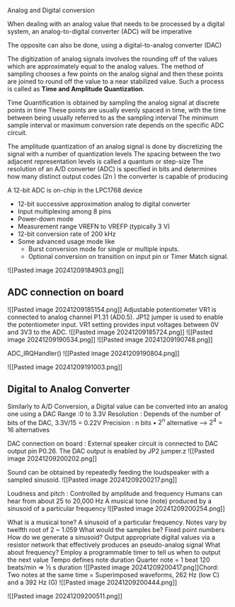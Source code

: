 Analog and Digital conversion

When dealing with an analog value that needs to be processed by a digital system, an analog-to-digital converter (ADC) will be imperative

The opposite can also be done, using a digital-to-analog converter (DAC)


The digitization of analog signals involves the rounding off of the values which are approximately equal to the analog values.
The method of sampling chooses a few points on the analog signal and then these points are joined to round off the value to a near stabilized value.
Such a process is called as **Time and Amplitude Quantization**.

Time Quantification is obtained by sampling the analog signal at discrete points in time
These points are usually evenly spaced in time, with the time between being usually referred to as the sampling interval
The minimum sample interval or maximum conversion rate depends on the specific ADC circuit.

The amplitude quantization of an analog signal is done by discretizing the signal with a number of quantization levels 
The spacing between the two adjacent representation levels is called a quantum or step-size 
The resolution of an A/D converter (ADC) is specified in bits and determines how many distinct output codes (2n ) the converter is capable of producing


A 12-bit ADC is on-chip in the LPC1768 device 
- 12-bit successive approximation analog to digital converter 
- Input multiplexing among 8 pins 
- Power-down mode 
- Measurement range VREFN to VREFP (typically 3 V) 
- 12-bit conversion rate of 200 kHz 
- Some advanced usage mode like 
	- Burst conversion mode for single or multiple inputs.
	- Optional conversion on transition on input pin or Timer Match signal.

![[Pasted image 20241209184903.png]]

## ADC connection on board
![[Pasted image 20241209185154.png]]
Adjustable potentiometer VR1 is connected to analog channel P1.31 (AD0.5). 
JP12 jumper is used to enable the potentiometer input.
VR1 setting provides input voltages between 0V and 3V3 to the ADC.
![[Pasted image 20241209185724.png]]
![[Pasted image 20241209190534.png]]
![[Pasted image 20241209190748.png]]

ADC_IRQHandler()
![[Pasted image 20241209190804.png]]

![[Pasted image 20241209191003.png]]

## Digital to Analog Converter

Similarly to A/D Conversion, a Digital value can be converted into an analog one using a DAC
Range :0 to 3.3V 
Resolution : Depends of the number of bits of the DAC, 3.3V/15 = 0.22V 
Precision : n bits • $2^n$ alternative --> $2^4 = 16$ alternatives

DAC connection on board : External speaker circuit is connected to DAC output pin P0.26.
The DAC output is enabled by JP2 jumper.z
![[Pasted image 20241209200202.png]]

Sound can be obtained by repeatedly feeding the loudspeaker with a sampled sinusoid.
![[Pasted image 20241209200217.png]]

Loudness and pitch : Controlled by amplitude and frequency
Humans can hear from about 25 to 20,000 Hz
A musical tone (note) produced by a sinusoid of a particular frequency
![[Pasted image 20241209200254.png]]

What is a musical tone? A sinusoid of a particular frequency. Notes vary by twelfth root of 2 ~ 1.059
What would the samples be? Fixed point numbers
How do we generate a sinusoid? Output appropriate digital values via a resistor network that effectively produces an pseudo-analog signal
What about frequency? Employ a programmable timer to tell us when to output the next value
Tempo defines note duration
Quarter note = 1 beat
120 beats/min => ½ s duration
![[Pasted image 20241209200417.png]]Chord: Two notes at the same time = Superimposed waveforms, 262 Hz (low C) and a 392 Hz (G)
![[Pasted image 20241209200444.png]]

![[Pasted image 20241209200511.png]]